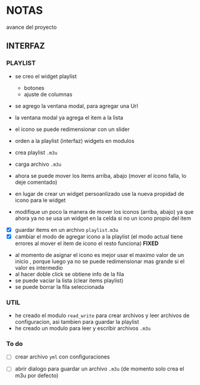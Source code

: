 # NOTAS

avance del proyecto

## INTERFAZ
### PLAYLIST
- se creo el widget playlist
    - botones
    - ajuste de columnas

- se agrego la ventana modal, para agregar una Url
- la ventana modal ya agrega el item a la lista
- el icono se puede redimensionar con un slider
- orden a la playlist (interfaz) widgets en modulos
- crea playlist `.m3u`
- carga archivo `.m3u`
- ahora se puede mover los items arriba, abajo (mover el icono falla, lo deje comentado)
- en lugar de crear un widget persoanlizado use la nueva propidad de icono para le widget
- modifique un poco la manera de mover los iconos (arriba, abajo) ya que ahora ya no se usa un widget en la celda si no un icono propio del item
- [x] guardar items en un archivo `playlist.m3u`
- [x] cambiar el modo de agregar icono a la playlist (el modo actual tiene errores al mover el item de icono el resto funciona) **FIXED**
- al momento de asignar el icono es mejor usar el maximo valor de un inicio , porque luego ya no se puede redimensionar mas grande si el valor es intermedio
- al hacer doble click se obtiene info de la fila
- se puede vaciar la lista (clear items playlist)
- se puede borrar la fila seleccionada


### UTIL
- he creado el modulo `read_write` para crear archivos y leer archivos de configuracion, asi tambien para guardar la playlist
- he creado un modulo para leer y escribir archivos `.m3u`

### To do
- [ ] crear archivo `yml` con configuraciones
- [ ] abrir dialogo para guardar un archivo `.m3u` (de momento solo crea el m3u por defecto)


